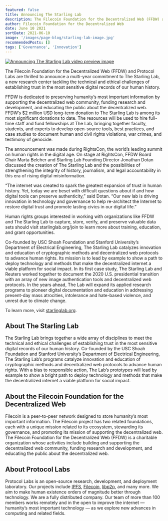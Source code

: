 ```yaml
---
featured: false
title: Announcing The Starling Lab
description: The Filecoin Foundation for the Decentralized Web (FFDW) and Protocol Labs are thrilled to announce a multi-year commitment to The Starling Lab, a new research center tackling the technical and ethical challenges of establishing trust in the most sensitive digital records of our human history.
author: Filecoin Foundation for the Decentralized Web
date: June 10 2021
sortDate: 2021-06-10
image: '/images/page-blog/starling-lab-image.jpg'
recommendedPosts: []
tags: ['Governance', 'Innovation']
---
```


[![Announcing The Starling Lab video preview image](https://i.ytimg.com/vi/szltLBFoQg0/hqdefault.jpg)](https://www.youtube.com/watch?v=szltLBFoQg0)

The Filecoin Foundation for the Decentralized Web (FFDW) and Protocol Labs are thrilled to announce a multi-year commitment to The Starling Lab, a new research center tackling the technical and ethical challenges of establishing trust in the most sensitive digital records of our human history.

FFDW is dedicated to preserving humanity’s most important information by supporting the decentralized web community, funding research and development, and educating the public about the decentralized web. FFDW’s $2 million USD long-term donation to The Starling Lab is among its most significant donations to date. The resources will be used to hire full-time staff and fund fellowships at The Lab, bringing together faculty, students, and experts to develop open-source tools, best practices, and case studies to document human and civil rights violations, war crimes, and testimony of genocide.

The announcement was made during RightsCon, the world’s leading summit on human rights in the digital age. On stage at RightsCon, FFDW Board Chair Marta Belcher and Starling Lab Founding Director Jonathan Dotan discussed the creation of The Starling Lab and the possibilities of strengthening the integrity of history, journalism, and legal accountability in this era of rising digital misinformation.

“The internet was created to spark the greatest expansion of trust in human history. Yet, today we are beset with difficult questions about if and how digital tools can preserve authenticity,” said Dotan. “Our new lab is driving innovation in technology and governance to help re-architect the Internet to restore digital trust and promote lasting civics in our digital life.”

Human rights groups interested in working with organizations like FFDW and The Starling Lab to capture, store, verify, and preserve valuable data sets should visit starlinglab.org/join to learn more about training, education, and grant opportunities.

Co-founded by USC Shoah Foundation and Stanford University’s Department of Electrical Engineering, The Starling Lab catalyzes innovation and education of cryptographic methods and decentralized web protocols to advance human rights. Its mission is to lead by example to show a path to deploy technology and methods that make the decentralized internet a viable platform for social impact. In its first case study, The Starling Lab and Reuters worked together to document the 2020 U.S. presidential transition with an array of new image authentication tools and decentralized web protocols. In the years ahead, The Lab will expand its applied research programs to pioneer digital documentation and education in addressing present-day mass atrocities, intolerance and hate-based violence, and unrest due to climate change.

To learn more, visit [starlinglab.org](http://starlinglab.org/).

## About The Starling Lab

The Starling Lab brings together a wide array of disciplines to meet the technical and ethical challenges of establishing trust in the most sensitive digital records of our human history. Co-founded by the USC Shoah Foundation and Stanford University’s Department of Electrical Engineering, The Starling Lab’s programs catalyze innovation and education of cryptographic methods and decentralized web protocols to advance human rights. With a bias to responsible action, The Lab’s prototypes will lead by example to show a bright path to deploy technology and methods that make the decentralized internet a viable platform for social impact.

## About the Filecoin Foundation for the Decentralized Web

Filecoin is a peer-to-peer network designed to store humanity’s most important information. The Filecoin project has two related foundations, each with a unique mission related to its ecosystem, stewarding its governance, and promoting its mission of supporting the decentralized web. The Filecoin Foundation for the Decentralized Web (FFDW) is a charitable organization whose activities include building and supporting the decentralized web community, funding research and development, and educating the public about the decentralized web.

## About Protocol Labs

Protocol Labs is an open-source research, development, and deployment laboratory. Our projects include [IPFS](https://ipfs.io/), [Filecoin](https://filecoin.io/), [libp2p](https://libp2p.io/), and many more. We aim to make human existence orders of magnitude better through technology. We are a fully distributed company. Our team of more than 100 members works remotely and in the open to improve the internet — humanity’s most important technology — as we explore new advances in computing and related fields.
